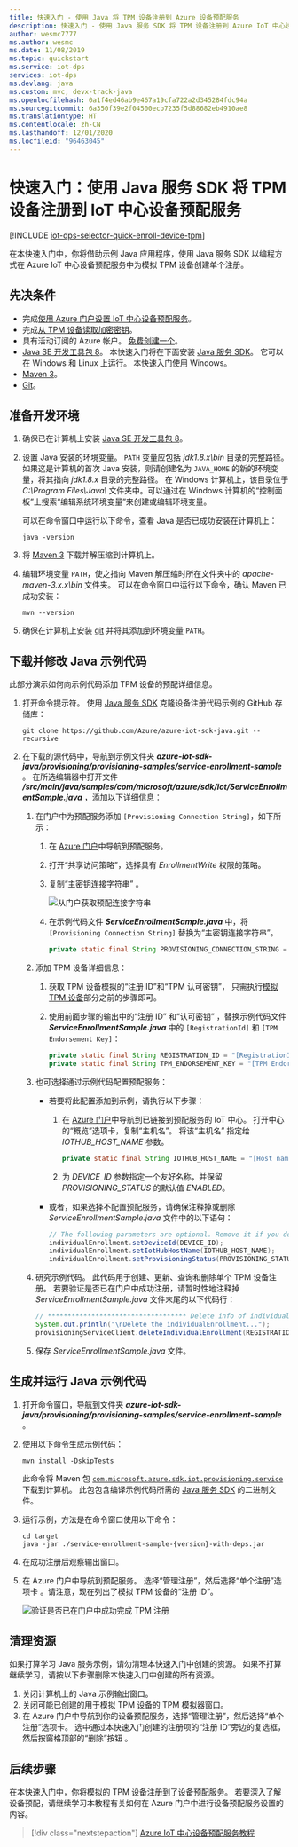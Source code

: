 ```yaml
---
title: 快速入门 - 使用 Java 将 TPM 设备注册到 Azure 设备预配服务
description: 快速入门 - 使用 Java 服务 SDK 将 TPM 设备注册到 Azure IoT 中心设备预配服务 (DPS)。 本快速入门使用单独注册。
author: wesmc7777
ms.author: wesmc
ms.date: 11/08/2019
ms.topic: quickstart
ms.service: iot-dps
services: iot-dps
ms.devlang: java
ms.custom: mvc, devx-track-java
ms.openlocfilehash: 0a1f4ed46ab9e467a19cfa722a2d345284fdc94a
ms.sourcegitcommit: 6a350f39e2f04500ecb7235f5d88682eb4910ae8
ms.translationtype: HT
ms.contentlocale: zh-CN
ms.lasthandoff: 12/01/2020
ms.locfileid: "96463045"
---
```

# <a name="quickstart-enroll-tpm-device-to-iot-hub-device-provisioning-service-using-java-service-sdk"></a>快速入门：使用 Java 服务 SDK 将 TPM 设备注册到 IoT 中心设备预配服务

[!INCLUDE [iot-dps-selector-quick-enroll-device-tpm](../../includes/iot-dps-selector-quick-enroll-device-tpm.md)]

在本快速入门中，你将借助示例 Java 应用程序，使用 Java 服务 SDK 以编程方式在 Azure IoT 中心设备预配服务中为模拟 TPM 设备创建单个注册。

## <a name="prerequisites"></a>先决条件

- 完成[使用 Azure 门户设置 IoT 中心设备预配服务](./quick-setup-auto-provision.md)。
- 完成[从 TPM 设备读取加密密钥](quick-create-simulated-device.md#simulatetpm)。
- 具有活动订阅的 Azure 帐户。 [免费创建一个](https://azure.microsoft.com/free/?ref=microsoft.com&utm_source=microsoft.com&utm_medium=docs&utm_campaign=visualstudio)。
- [Java SE 开发工具包 8](/azure/developer/java/fundamentals/java-jdk-long-term-support)。 本快速入门将在下面安装 [Java 服务 SDK](https://azure.github.io/azure-iot-sdk-java/master/service/)。 它可以在 Windows 和 Linux 上运行。 本快速入门使用 Windows。
- [Maven 3](https://maven.apache.org/download.cgi)。
- [Git](https://git-scm.com/download/)。

<a id="setupdevbox"></a>

## <a name="prepare-the-development-environment"></a>准备开发环境 

1. 确保已在计算机上安装 [Java SE 开发工具包 8](/azure/developer/java/fundamentals/java-jdk-long-term-support)。 

2. 设置 Java 安装的环境变量。 `PATH` 变量应包括 *jdk1.8.x\bin* 目录的完整路径。 如果这是计算机的首次 Java 安装，则请创建名为 `JAVA_HOME` 的新的环境变量，将其指向 *jdk1.8.x* 目录的完整路径。 在 Windows 计算机上，该目录位于 *C:\\Program Files\\Java\\* 文件夹中。可以通过在 Windows 计算机的“控制面板”上搜索“编辑系统环境变量”来创建或编辑环境变量。   

   可以在命令窗口中运行以下命令，查看 Java 是否已成功安装在计算机上：

    ```cmd\sh
    java -version
    ```

3. 将 [Maven 3](https://maven.apache.org/download.cgi) 下载并解压缩到计算机上。 

4. 编辑环境变量 `PATH`，使之指向 Maven 解压缩时所在文件夹中的 *apache-maven-3.x.x\\bin* 文件夹。 可以在命令窗口中运行以下命令，确认 Maven 已成功安装：

    ```cmd\sh
    mvn --version
    ```

5. 确保在计算机上安装 [git](https://git-scm.com/download/) 并将其添加到环境变量 `PATH`。 


<a id="javasample"></a>

## <a name="download-and-modify-the-java-sample-code"></a>下载并修改 Java 示例代码

此部分演示如何向示例代码添加 TPM 设备的预配详细信息。 

1. 打开命令提示符。 使用 [Java 服务 SDK](https://azure.github.io/azure-iot-sdk-java/master/service/) 克隆设备注册代码示例的 GitHub 存储库：
    
    ```cmd\sh
    git clone https://github.com/Azure/azure-iot-sdk-java.git --recursive
    ```

2. 在下载的源代码中，导航到示例文件夹 **_azure-iot-sdk-java/provisioning/provisioning-samples/service-enrollment-sample_** 。 在所选编辑器中打开文件 **_/src/main/java/samples/com/microsoft/azure/sdk/iot/ServiceEnrollmentSample.java_** ，添加以下详细信息：

   1. 在门户中为预配服务添加 `[Provisioning Connection String]`，如下所示：
       1. 在 [Azure 门户](https://portal.azure.com)中导航到预配服务。 
       2. 打开“共享访问策略”，选择具有 *EnrollmentWrite* 权限的策略。 
       3. 复制“主密钥连接字符串”  。 

           ![从门户获取预配连接字符串](./media/quick-enroll-device-tpm-java/provisioning-string.png)  

       4. 在示例代码文件 **_ServiceEnrollmentSample.java_** 中，将 `[Provisioning Connection String]` 替换为“主密钥连接字符串”。 
    
           ```Java
           private static final String PROVISIONING_CONNECTION_STRING = "[Provisioning Connection String]";
           ```

   2. 添加 TPM 设备详细信息：
       1. 获取 TPM 设备模拟的“注册 ID”和“TPM 认可密钥”，   只需执行[模拟 TPM 设备](quick-create-simulated-device.md#simulatetpm)部分之前的步骤即可。
       2. 使用前面步骤的输出中的“注册 ID”  和“认可密钥”  ，替换示例代码文件 **_ServiceEnrollmentSample.java_** 中的 `[RegistrationId]` 和 `[TPM Endorsement Key]`：
        
           ```Java
           private static final String REGISTRATION_ID = "[RegistrationId]";
           private static final String TPM_ENDORSEMENT_KEY = "[TPM Endorsement Key]";
           ```

   3. 也可选择通过示例代码配置预配服务：
      - 若要将此配置添加到示例，请执行以下步骤：
        1. 在 [Azure 门户](https://portal.azure.com)中导航到已链接到预配服务的 IoT 中心。 打开中心的“概览”选项卡，复制“主机名”。   将该“主机名”  指定给 *IOTHUB_HOST_NAME* 参数。
            ```Java
            private static final String IOTHUB_HOST_NAME = "[Host name].azure-devices.net";
            ```
        2. 为 *DEVICE_ID* 参数指定一个友好名称，并保留 *PROVISIONING_STATUS* 的默认值 *ENABLED*。 
    
      - 或者，如果选择不配置预配服务，请确保注释掉或删除 _ServiceEnrollmentSample.java_ 文件中的以下语句：
          ```Java
          // The following parameters are optional. Remove it if you don't need.
          individualEnrollment.setDeviceId(DEVICE_ID);
          individualEnrollment.setIotHubHostName(IOTHUB_HOST_NAME);
          individualEnrollment.setProvisioningStatus(PROVISIONING_STATUS);
          ```

   4. 研究示例代码。 此代码用于创建、更新、查询和删除单个 TPM 设备注册。 若要验证是否已在门户中成功注册，请暂时性地注释掉 _ServiceEnrollmentSample.java_ 文件末尾的以下代码行：
    
       ```Java
       // *********************************** Delete info of individualEnrollment ************************************
       System.out.println("\nDelete the individualEnrollment...");
       provisioningServiceClient.deleteIndividualEnrollment(REGISTRATION_ID);
       ```

   5. 保存 _ServiceEnrollmentSample.java_ 文件。

<a id="runjavasample"></a>

## <a name="build-and-run-the-java-sample-code"></a>生成并运行 Java 示例代码

1. 打开命令窗口，导航到文件夹 **_azure-iot-sdk-java/provisioning/provisioning-samples/service-enrollment-sample_** 。

2. 使用以下命令生成示例代码：

    ```cmd\sh
    mvn install -DskipTests
    ```

   此命令将 Maven 包 [`com.microsoft.azure.sdk.iot.provisioning.service`](https://www.mvnrepository.com/artifact/com.microsoft.azure.sdk.iot.provisioning/provisioning-service-client) 下载到计算机。 此包包含编译示例代码所需的 [Java 服务 SDK](https://azure.github.io/azure-iot-sdk-java/master/service/) 的二进制文件。 

3. 运行示例，方法是在命令窗口使用以下命令：

    ```cmd\sh
    cd target
    java -jar ./service-enrollment-sample-{version}-with-deps.jar
    ```

4. 在成功注册后观察输出窗口。 

5. 在 Azure 门户中导航到预配服务。 选择“管理注册”，然后选择“单个注册”选项卡   。请注意，现在列出了模拟 TPM 设备的“注册 ID”。  

    ![验证是否已在门户中成功完成 TPM 注册](./media/quick-enroll-device-tpm-java/verify-tpm-enrollment.png)  

## <a name="clean-up-resources"></a>清理资源
如果打算学习 Java 服务示例，请勿清理本快速入门中创建的资源。 如果不打算继续学习，请按以下步骤删除本快速入门中创建的所有资源。

1. 关闭计算机上的 Java 示例输出窗口。
1. 关闭可能已创建的用于模拟 TPM 设备的 TPM 模拟器窗口。
1. 在 Azure 门户中导航到你的设备预配服务，选择“管理注册”，然后选择“单个注册”选项卡。   选中通过本快速入门创建的注册项的“注册 ID”旁边的复选框，然后按窗格顶部的“删除”按钮   。

## <a name="next-steps"></a>后续步骤
在本快速入门中，你将模拟的 TPM 设备注册到了设备预配服务。 若要深入了解设备预配，请继续学习本教程有关如何在 Azure 门户中进行设备预配服务设置的内容。 

> [!div class="nextstepaction"]
> [Azure IoT 中心设备预配服务教程](./tutorial-set-up-cloud.md)